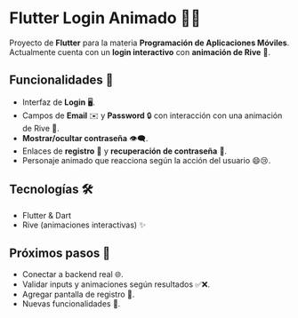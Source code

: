 # Flutter Login Animado 🐻✨

Proyecto de **Flutter** para la materia **Programación de Aplicaciones Móviles**. Actualmente cuenta con un **login interactivo** con **animación de Rive** 🎨.

## Funcionalidades 🚀
- Interfaz de **Login** 🖥️.  
- Campos de **Email** ✉️ y **Password** 🔒 con interacción con una animación de Rive 🐻.  
- **Mostrar/ocultar contraseña** 👁️‍🗨️.  
- Enlaces de **registro** 📝 y **recuperación de contraseña** 🔑.  
- Personaje animado que reacciona según la acción del usuario 😄😢.

## Tecnologías 🛠️
- Flutter & Dart  
- Rive (animaciones interactivas) ✨

## Próximos pasos 🔮
- Conectar a backend real 🌐.  
- Validar inputs y animaciones según resultados ✅❌.  
- Agregar pantalla de registro 📝.  
- Nuevas funcionalidades 🎉.
